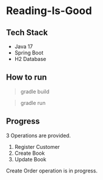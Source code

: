 # Reading-Is-Good

## Tech Stack
- Java 17
- Spring Boot
- H2 Database

## How to run

> gradle build

> gradle run

## Progress

3 Operations are provided. 

1. Register Customer
2. Create Book
3. Update Book

Create Order operation is in progress.
